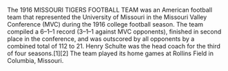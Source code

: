 The 1916 MISSOURI TIGERS FOOTBALL TEAM was an American football team that represented the University of Missouri in the Missouri Valley Conference (MVC) during the 1916 college football season. The team compiled a 6–1–1 record (3–1–1 against MVC opponents), finished in second place in the conference, and was outscored by all opponents by a combined total of 112 to 21. Henry Schulte was the head coach for the third of four seasons.[1][2] The team played its home games at Rollins Field in Columbia, Missouri.
